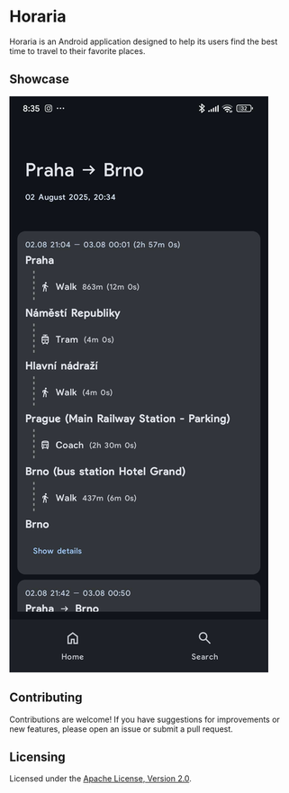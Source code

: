 # Horaria
Horaria is an Android application designed to help its users find the best time to travel to their favorite places.

## Showcase

![Route Search Results](./img/img1.png)

## Contributing

Contributions are welcome! If you have suggestions for improvements or new features, please open an issue or submit a pull request.

## Licensing

Licensed under the [Apache License, Version 2.0](https://www.apache.org/licenses/LICENSE-2.0).